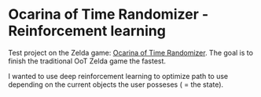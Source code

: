 # Ocarina of Time Randomizer - Reinforcement learning

Test project on the Zelda game: [Ocarina of Time Randomizer](https://ootrandomizer.com). The goal is to finish the traditional OoT Zelda game the fastest.

I wanted to use deep reinforcement learning to optimize path to use depending on the current objects the user posseses ( = the state).
